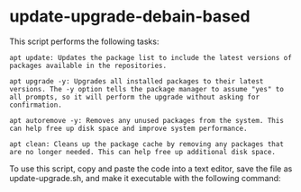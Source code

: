 # update-upgrade-debain-based
This script performs the following tasks:

    apt update: Updates the package list to include the latest versions of packages available in the repositories.

    apt upgrade -y: Upgrades all installed packages to their latest versions. The -y option tells the package manager to assume "yes" to all prompts, so it will perform the upgrade without asking for confirmation.

    apt autoremove -y: Removes any unused packages from the system. This can help free up disk space and improve system performance.

    apt clean: Cleans up the package cache by removing any packages that are no longer needed. This can help free up additional disk space.

To use this script, copy and paste the code into a text editor, save the file as update-upgrade.sh, and make it executable with the following command:
